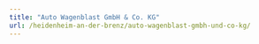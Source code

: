 ```yaml
---
title: "Auto Wagenblast GmbH & Co. KG"
url: /heidenheim-an-der-brenz/auto-wagenblast-gmbh-und-co-kg/
---
```

